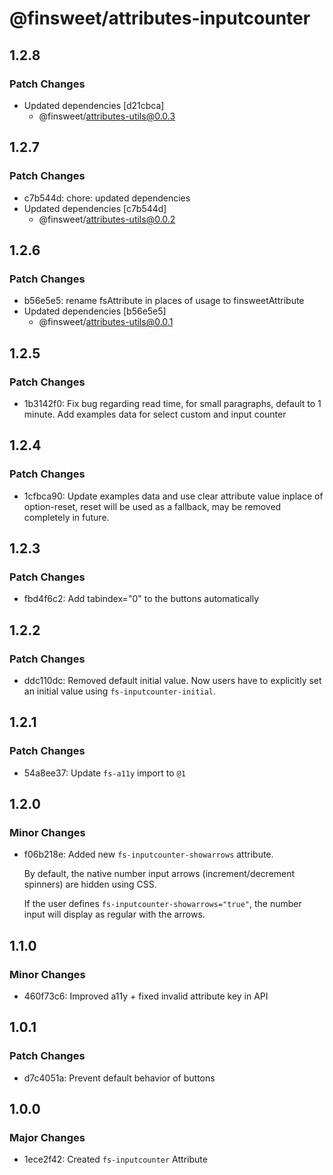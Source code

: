 # @finsweet/attributes-inputcounter

## 1.2.8

### Patch Changes

- Updated dependencies [d21cbca]
  - @finsweet/attributes-utils@0.0.3

## 1.2.7

### Patch Changes

- c7b544d: chore: updated dependencies
- Updated dependencies [c7b544d]
  - @finsweet/attributes-utils@0.0.2

## 1.2.6

### Patch Changes

- b56e5e5: rename fsAttribute in places of usage to finsweetAttribute
- Updated dependencies [b56e5e5]
  - @finsweet/attributes-utils@0.0.1

## 1.2.5

### Patch Changes

- 1b3142f0: Fix bug regarding read time, for small paragraphs, default to 1 minute. Add examples data for select custom and input counter

## 1.2.4

### Patch Changes

- 1cfbca90: Update examples data and use clear attribute value inplace of option-reset, reset will be used as a fallback, may be removed completely in future.

## 1.2.3

### Patch Changes

- fbd4f6c2: Add tabindex="0" to the buttons automatically

## 1.2.2

### Patch Changes

- ddc110dc: Removed default initial value. Now users have to explicitly set an initial value using `fs-inputcounter-initial`.

## 1.2.1

### Patch Changes

- 54a8ee37: Update `fs-a11y` import to `@1`

## 1.2.0

### Minor Changes

- f06b218e: Added new `fs-inputcounter-showarrows` attribute.

  By default, the native number input arrows (increment/decrement spinners) are hidden using CSS.

  If the user defines `fs-inputcounter-showarrows="true"`, the number input will display as regular with the arrows.

## 1.1.0

### Minor Changes

- 460f73c6: Improved a11y + fixed invalid attribute key in API

## 1.0.1

### Patch Changes

- d7c4051a: Prevent default behavior of buttons

## 1.0.0

### Major Changes

- 1ece2f42: Created `fs-inputcounter` Attribute
